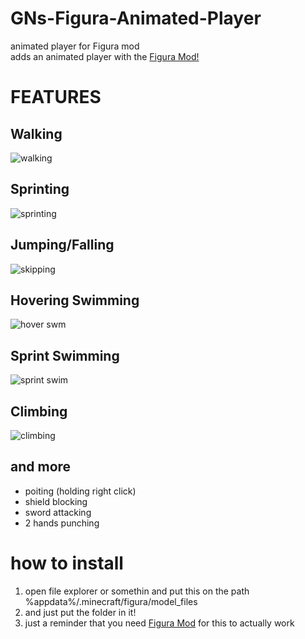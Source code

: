 # GNs-Figura-Animated-Player
animated player for Figura mod<br/>
adds an animated player with the [Figura Mod!](https://www.curseforge.com/minecraft/mc-mods/figura)<br/>
# FEATURES<br/>
## Walking<br/>
![walking](https://user-images.githubusercontent.com/81744903/141598893-bc940ca0-8de4-46a5-bdcf-2412d89a2d1b.gif)<br/>
## Sprinting<br/>
![sprinting](https://user-images.githubusercontent.com/81744903/141599067-052a92c9-06a5-4389-87ce-55423578501f.gif)<br/>
## Jumping/Falling<br/>
![skipping](https://user-images.githubusercontent.com/81744903/141599072-68aa26ea-c332-4b2e-bbf4-70e33d60cf61.gif)<br/>
## Hovering Swimming<br/>
![hover swm](https://user-images.githubusercontent.com/81744903/141599078-959f954e-7c22-49be-a4b2-824065760fe7.gif)<br/>
## Sprint Swimming<br/>
![sprint swim](https://user-images.githubusercontent.com/81744903/141599083-a0f2b23b-f3a7-43e1-b92a-e214e4a314f3.gif)<br/>
## Climbing
![climbing](https://user-images.githubusercontent.com/81744903/141599933-7815b962-14c5-450c-a03f-30096fc9a3d6.gif)

## and more<br/>
* poiting (holding right click)<br/>
* shield blocking<br/>
* sword attacking<br/>
* 2 hands punching<br/>

# how to install
1. open file explorer or somethin and put this on the path<br/>
 %appdata%/.minecraft/figura/model_files <br/>
2. and just put the folder in it!
3. just a reminder that you need [Figura Mod](https://www.curseforge.com/minecraft/mc-mods/figura) for this to actually work
